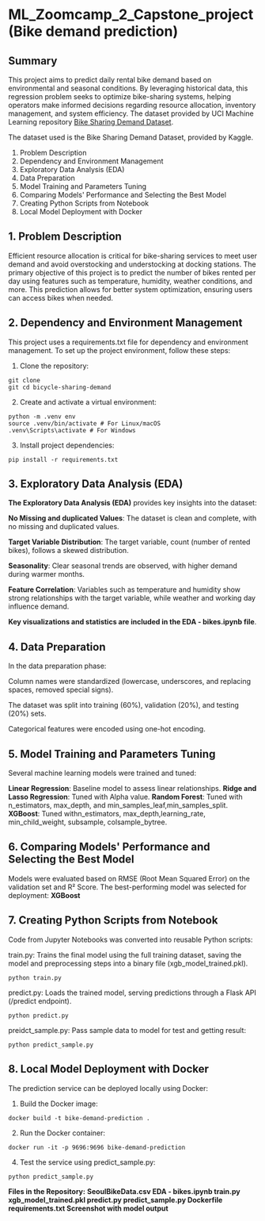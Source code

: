 # ML_Zoomcamp_2_Capstone_project (Bike demand prediction)
## Summary

This project aims to predict daily rental bike demand based on environmental and seasonal conditions. 
By leveraging historical data, this regression problem seeks to optimize bike-sharing systems, helping operators make informed decisions regarding resource allocation, inventory management, and system efficiency.
The dataset provided by UCI Machine Learning repository [Bike Sharing Demand Dataset](https://archive.ics.uci.edu/dataset/560/seoul+bike+sharing+demand).

The dataset used is the Bike Sharing Demand Dataset, provided by Kaggle.
1.  Problem Description
2.  Dependency and Environment Management
3.  Exploratory Data Analysis (EDA)
4.  Data Preparation
5.  Model Training and Parameters Tuning
6.  Comparing Models' Performance and Selecting the Best Model
7.  Creating Python Scripts from Notebook
8.  Local Model Deployment with Docker

## 1.  Problem Description
Efficient resource allocation is critical for bike-sharing services to meet user demand and avoid overstocking and understocking at docking stations. 
The primary objective of this project is to predict the number of bikes rented per day using features such as temperature, humidity, weather conditions, and more. 
This prediction allows for better system optimization, ensuring users can access bikes when needed.

## 2.  Dependency and Environment Management
This project uses a requirements.txt file for dependency and environment management. To set up the project environment, follow these steps:
1. Clone the repository:   
```
git clone 
git cd bicycle-sharing-demand
``` 
2. Create and activate a virtual environment:
```
python -m .venv env
source .venv/bin/activate # For Linux/macOS
.venv\Scripts\activate # For Windows
```
3. Install project dependencies:
```
pip install -r requirements.txt
```

## 3.  Exploratory Data Analysis (EDA)

**The Exploratory Data Analysis (EDA)** provides key insights into the dataset:

**No Missing and duplicated Values**: The dataset is clean and complete, with no missing and duplicated values.

**Target Variable Distribution**: The target variable, count (number of rented bikes), follows a skewed distribution.

**Seasonality**: Clear seasonal trends are observed, with higher demand during warmer months.

**Feature Correlation**: Variables such as temperature and humidity show strong relationships with the target variable, while weather and working day influence demand.

**Key visualizations and statistics are included in the EDA - bikes.ipynb file**.

## 4.  Data Preparation
In the data preparation phase:

Column names were standardized (lowercase, underscores, and replacing spaces, removed special signs).

The dataset was split into training (60%), validation (20%), and testing (20%) sets.

Categorical features were encoded using one-hot encoding.

## 5.  Model Training and Parameters Tuning
Several machine learning models were trained and tuned:

**Linear Regression**: Baseline model to assess linear relationships.
**Ridge and Lasso Regression**: Tuned with Alpha value.
**Random Forest**: Tuned with n_estimators, max_depth, and min_samples_leaf,min_samples_split.
**XGBoost**: Tuned withn_estimators, max_depth,learning_rate, min_child_weight, subsample, colsample_bytree.

## 6.  Comparing Models' Performance and Selecting the Best Model
Models were evaluated based on RMSE (Root Mean Squared Error) on the validation set and  R² Score. The best-performing model was selected for deployment:
**XGBoost**

## 7.  Creating Python Scripts from Notebook
Code from Jupyter Notebooks was converted into reusable Python scripts:

train.py: Trains the final model using the full training dataset, saving the model and preprocessing steps into a binary file (xgb_model_trained.pkl).

```
python train.py
```

predict.py: Loads the trained model, serving predictions through a Flask API (/predict endpoint).

```
python predict.py
```
preidct_sample.py: Pass sample data to model for test and getting result:

```
python predict_sample.py
```

## 8.  Local Model Deployment with Docker
The prediction service can be deployed locally using Docker:
1. Build the Docker image:
```
docker build -t bike-demand-prediction .
```
2. Run the Docker container:
```
docker run -it -p 9696:9696 bike-demand-prediction     
```
4. Test the service using predict_sample.py:
```
python predict_sample.py
```
**Files in the Repository:**
**SeoulBikeData.csv
EDA - bikes.ipynb
train.py
xgb_model_trained.pkl
predict.py
predict_sample.py
Dockerfile
requirements.txt
Screenshot with model output**





